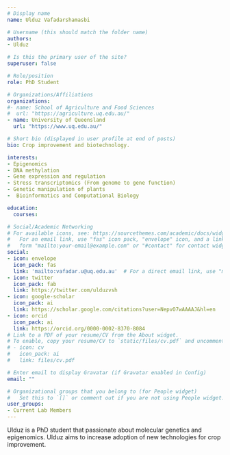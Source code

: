 ```yaml
---
# Display name
name: Ulduz Vafadarshamasbi

# Username (this should match the folder name)
authors:
- Ulduz

# Is this the primary user of the site?
superuser: false

# Role/position
role: PhD Student

# Organizations/Affiliations
organizations:
#- name: School of Agriculture and Food Sciences
#  url: "https://agriculture.uq.edu.au/"
- name: University of Queensland
  url: "https://www.uq.edu.au/"

# Short bio (displayed in user profile at end of posts)
bio: Crop improvement and biotechnology.

interests:
- Epigenomics
- DNA methylation
- Gene expression and regulation
- Stress transcriptomics (From genome to gene function)
- Genetic manipulation of plants
-  Bioinformatics and Computational Biology

education:
  courses:

# Social/Academic Networking
# For available icons, see: https://sourcethemes.com/academic/docs/widgets/#icons
#   For an email link, use "fas" icon pack, "envelope" icon, and a link in the
#   form "mailto:your-email@example.com" or "#contact" for contact widget.
social:
- icon: envelope
  icon_pack: fas
  link: 'mailto:vafadar.u@uq.edu.au'  # For a direct email link, use "mailto:test@example.org".
- icon: twitter
  icon_pack: fab
  link: https://twitter.com/ulduzvsh
- icon: google-scholar
  icon_pack: ai
  link: https://scholar.google.com/citations?user=NepvO7wAAAAJ&hl=en
- icon: orcid
  icon_pack: ai
  link: https://orcid.org/0000-0002-8370-8084
# Link to a PDF of your resume/CV from the About widget.
# To enable, copy your resume/CV to `static/files/cv.pdf` and uncomment the lines below.  
# - icon: cv
#   icon_pack: ai
#   link: files/cv.pdf

# Enter email to display Gravatar (if Gravatar enabled in Config)
email: ""

# Organizational groups that you belong to (for People widget)
#   Set this to `[]` or comment out if you are not using People widget.  
user_groups:
- Current Lab Members
---
```


Ulduz is a PhD student that passionate about molecular genetics and epigenomics. Ulduz aims to increase adoption of new technologies for crop improvement.
